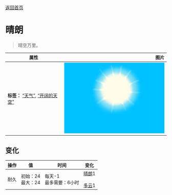 [返回首页](index.md)  
# 晴朗  
> 晴空万里。  
  
  属性  |   图片   
 ----  |  ----:   
 **标签：**	[“天气”](tag_Weather.md), [“开阔的天空”](tag_OpenSky.md)  |  ![](Sprite/WeatherClear_0.png)   
  
## 变化  
操作  |  值  |  时间  |  变化  
----  |  ----  |  ----  |  ----  
耐久  |  初始：24<br>最大：24  |  每天-1<br>最多需要：6小时  |  [晴朗](TropicalIsland_Clear.md)1 <br><br>[多云](TropicalIsland_PartiallyCloudy.md)1   
